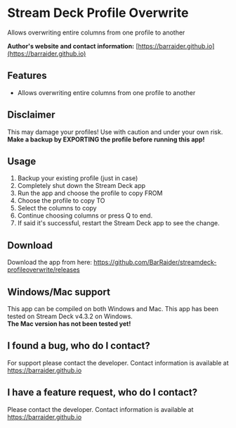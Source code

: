 # Stream Deck Profile Overwrite

Allows overwriting entire columns from one profile to another

**Author's website and contact information:** [https://barraider.github.io](https://barraider.github.io)


## Features
- Allows overwriting entire columns from one profile to another

## Disclaimer
This may damage your profiles! Use with caution and under your own risk. **Make a backup by EXPORTING the profile before running this app!**

## Usage
1. Backup your existing profile (just in case)
2. Completely shut down the Stream Deck app
3. Run the app and choose the profile to copy FROM
4. Choose the profile to copy TO
5. Select the columns to copy
6. Continue choosing columns or press Q to end.
7. If said it's successful, restart the Stream Deck app to see the change.

## Download
Download the app from here: https://github.com/BarRaider/streamdeck-profileoverwrite/releases

## Windows/Mac support
This app can be compiled on both Windows and Mac. This app has been tested on Stream Deck v4.3.2 on Windows.  
**The Mac version has not been tested yet!**

## I found a bug, who do I contact?
For support please contact the developer. Contact information is available at https://barraider.github.io

## I have a feature request, who do I contact?
Please contact the developer. Contact information is available at https://barraider.github.io
